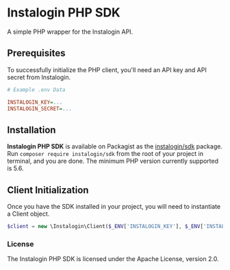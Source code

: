 # Instalogin PHP SDK

A simple PHP wrapper for the Instalogin API. 

## Prerequisites

To successfully initialize the PHP client, you'll need an API key and API secret from Instalogin.

```ini
# Example .env Data

INSTALOGIN_KEY=...
INSTALOGIN_SECRET=...
```

## Installation

**Instalogin PHP SDK** is available on Packagist as the [instalogin/sdk](http://packagist.org/packages/instalogin/sdk) package.
Run `composer require instalogin/sdk` from the root of your project in terminal, and you are done. The minimum PHP version currently supported is 5.6.

## Client Initialization

Once you have the SDK installed in your project, you will need to instantiate a Client object.

```php
$client = new \Instalogin\Client($_ENV['INSTALOGIN_KEY'], $_ENV['INSTALOGIN_SECRET']);
```


### License
The Instalogin PHP SDK is licensed under the Apache License, version 2.0.